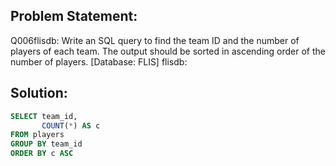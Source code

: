 ## Problem Statement:
Q006flisdb: Write an SQL query to find the team ID and the number of players of each team. The output should be sorted in ascending order of the number of players. [Database: FLIS] flisdb:


## Solution:
```SQL
SELECT team_id, 
       COUNT(*) AS c
FROM players
GROUP BY team_id
ORDER BY c ASC
```